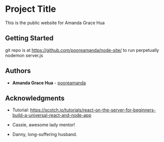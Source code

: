 # Project Title

This is the public website for Amanda Grace Hua

## Getting Started

git repo is at https://github.com/pooreamanda/node-site/
to run perpetually nodemon server.js

## Authors

* **Amanda Grace Hua** - [pooreamanda](https://github.com/pooreamanda)

## Acknowledgments

* Tutorial: https://scotch.io/tutorials/react-on-the-server-for-beginners-build-a-universal-react-and-node-app

* Cassie, awesome lady mentor!

* Danny, long-suffering husband. 
